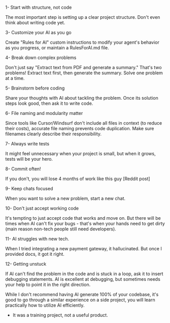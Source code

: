 1- Start with structure, not code

The most important step is setting up a clear project structure. Don't even think about writing code yet.

3- Customize your AI as you go

Create "Rules for AI" custom instructions to modify your agent's behavior as you progress, or maintain a RulesForAI.md file.

4- Break down complex problems

Don't just say "Extract text from PDF and generate a summary." That's two problems! Extract text first, then generate the summary. Solve one problem at a time.

5- Brainstorm before coding

Share your thoughts with AI about tackling the problem. Once its solution steps look good, then ask it to write code.

6- File naming and modularity matter

Since tools like Cursor/Windsurf don't include all files in context (to reduce their costs), accurate file naming prevents code duplication. Make sure filenames clearly describe their responsibility.

7- Always write tests

It might feel unnecessary when your project is small, but when it grows, tests will be your hero.

8- Commit often!

If you don't, you will lose 4 months of work like this guy [Reddit post]

9- Keep chats focused

When you want to solve a new problem, start a new chat.

10- Don't just accept working code

It's tempting to just accept code that works and move on. But there will be times when AI can't fix your bugs - that's when your hands need to get dirty (main reason non-tech people still need developers).

11- AI struggles with new tech.

When I tried integrating a new payment gateway, it hallucinated. But once I provided docs, it got it right.

12- Getting unstuck

If AI can't find the problem in the code and is stuck in a loop, ask it to insert debugging statements. AI is excellent at debugging, but sometimes needs your help to point it in the right direction.

While I don't recommend having AI generate 100% of your codebase, it's good to go through a similar experience on a side project, you will learn practically how to utilize AI efficiently.

* It was a training project, not a useful product.